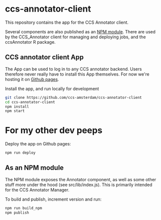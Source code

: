 # ccs-annotator-client

This repository contains the app for the CCS Annotator client.

Several components are also published as an [NPM module](https://www.npmjs.com/package/ccs-annotator-client). There are used by the CCS_Annotator client for managing and deploying jobs, and the ccsAnnotator R package.

## CCS annotator client App

The App can be used to log in to any CCS annotator backend. Users therefore never really have to install this App themselves.
For now we're hosting it on [Github pages](https://ccs-amsterdam.github.io/ccs-annotator-client).

Install the app, and run locally for development

```bash
git clone https://github.com/ccs-amsterdam/ccs-annotator-client
cd ccs-annotator-client
npm install
npm start
```

# For my other dev peeps

Deploy the app on Github pages:

```bash
npm run deploy
```

## As an NPM module

The NPM module exposes the Annotator component, as well as some other stuff more under the hood (see src/lib/index.js).
This is primarily intended for the CCS Annotator Manager.

To build and publish, increment version and run:

```bash
npm run build_npm
npm publish
```
